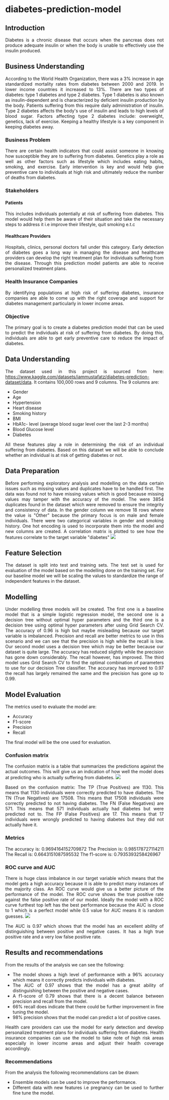 # diabetes-prediction-model
<div style="text-align:justify;">

## Introduction
Diabetes is a chronic disease that occurs when the pancreas does not produce adequate insulin or when the body is unable to effectively use the insulin produced. 
## Business Understanding
According to the World Health Organization, there was a 3% increase in age standardized mortality rates from diabetes between 2000 and 2019. In lower income countries it increased to 13%. There are two types of diabetes: type 1 diabetes and type 2 diabetes. Type 1 diabetes is also known as insulin-dependent and is characterized by deficient insulin production by the body. Patients suffering from this require daily administration of insulin. Type 2 diabetes affects the body's use of insulin and leads to high levels of blood sugar. Factors affecting type 2 diabetes include: overweight, genetics, lack of exercise. Keeping a healthy lifestyle is a key component in keeping diabetes away.
### Business Problem
There are certain health indicators that could assist someone in knowing how susceptible they are to suffering from diabetes. Genetics play a role as well as other factors such as lifestyle which includes eating habits, smoking, and exercise. Early intervention is key and would help give preventive care to individuals at high risk and ultimately reduce the number of deaths from diabetes.
### Stakeholders
#### Patients
This includes individuals potentially at risk of suffering from diabetes. This model would help them be aware of their situation and take the necessary steps to address it i.e improve their lifestyle, quit smoking e.t.c
#### Healthcare Providers
Hospitals, clinics, personal doctors fall under this category. Early detection of diabetes goes a long way in managing the disease and healthcare providers can develop the right treatment plan for individuals suffering from the disease.  Through this prediction model patients are able to receive personalized treatment plans.
### Health Insurance Companies 
By identifying populations at high risk of suffering diabetes, insurance companies are able to come up with the right coverage and support for diabetes management particularly in lower income areas.
### Objective
The primary goal is to create a diabetes prediction model that can be used to predict the individuals at risk of suffering from diabetes. By doing this, individuals are able to get early preventive care to reduce the impact of diabetes.
## Data Understanding
The dataset used in this project is sourced from here: https://www.kaggle.com/datasets/iammustafatz/diabetes-prediction-dataset/data. It contains 100,000 rows and 9 columns. The 9 columns are:
- Gender
- Age
- Hypertension
- Heart disease
- Smoking history
- BMI
- HbA1c- level (average blood sugar level over the last 2-3 months)
- Blood Glucose level
- Diabetes

All these features play a role in determining the risk of an individual suffering from diabetes. Based on this dataset we will be able to conclude whether an individual is at risk of getting diabetes or not.
## Data Preparation
Before performing exploratory analysis and modelling on the data certain issues such as missing values and duplicates have to be handled first. The data was found not to have missing values which is good because missing values may tamper with the accuracy of the model. The were 3854 duplicates found in the dataset which were removed to ensure the integrity and consistency of data.
In the gender column we remove 18 rows where the value is "Other" because the primary focus is on male and female individuals. There were two categorical variables in gender and smoking history. One hot encoding is used to incorporate them into the model and new columns are created. A correlation matrix is plotted to see how the features correlate to the target variable "diabetes" <img src="Images/correlation matrix.png">
## Feature Selection
The dataset is split into test and training sets. The test set is used for evaluation of the model based on the modelling done on the training set.
For our baseline model we will be scaling the values to standardize the range of independent features in the dataset.
## Modelling
Under modelling three models will be created. The first one is a baseline model that is a simple logistic regression model, the second one is a decision tree without optimal hyper parameters and the third one is a decision tree using optimal hyper parameters after using Grid Search CV.
The accuracy of 0.96 is high but maybe misleading because our target variable is imbalanced. Precision and recall are better metrics to use in this scenario and we can see that the precision is high while the recall is low.
Our second model uses a decision tree which may be better because our dataset is quite large. The accuracy has reduced slightly while the precision has gone down considerably. The recall however, has improved.
The third model uses Grid Search CV to find the optimal combination of parameters to use for our decision Tree classifier. The accuracy has improved to 0.97 the recall has largely remained the same and the precision has gone up to 0.99.
## Model Evaluation
The metrics used to evaluate the model are:
- Accuracy
- F1-score
- Precision
- Recall

The final model will be the one used for evaluation.
### Confusion matrix
The confusion matrix is a table that summarizes the predictions against the actual outcomes. This will give us an indication of how well the model does at predicting who is actually suffering from diabetes.
<img src="Images/new_conf matrix.png">

Based on the confusion matrix:
The TP (True Positives) are 1130. This means that 1130 individuals were correctly predicted to have diabetes.
The TN (True Negatives) are 17508. This means that 17508 individuals were correctly predicted to not having diabetes.
The FN (False Negatives) are 571. This means that 571 individuals actually had diabetes but were predicted not to.
The FP (False Positives) are 17. This means that 17 individuals were wrongly predicted to having diabetes but they did not actually have it.

### Metrics
The accuracy is:  0.9694164152709872
The Precision is:  0.985178727114211
The Recall is:  0.6643151087595532
The f1-score is:  0.7935393258426967

### ROC curve and AUC
There is huge class imbalance in our target variable which means that the model gets a high accuracy because it is able to predict many instances of the majority class. An ROC curve would give us a better picture of the performance of the model. The ROC curve shows the true positive rate against the false positive rate of our model. Ideally the model with a ROC curve furthest top left has the best performance because the AUC is close to 1 which is a perfect model while 0.5 value for AUC means it is random guesses.
<img src="Images/ROC curve.png">

The AUC is 0.97 which shows that the model has an excellent ability of distinguishing between positive and negative cases. It has a high true positive rate and a very low false positive rate.
## Results and recommendations
From the results of the analysis we can see the following:
- The model shows a high level of performance with a 96% accuracy which means it correctly predicts individuals with diabetes.
- The AUC of 0.97 shows that the model has a great ability of distinguishing between the positive and negative cases.
- A f1-score of 0.79 shows that there is a decent balance between precision and recall from the model.
- 66% recall does indicate that there could be further improvement in fine tuning the model.
- 98% precision shows that the model can predict a lot of positive cases.

Health care providers can use the model for early detection and develop personalized treatment plans for individuals suffering from diabetes.
Health insurance companies can use the model to take note of high risk areas especially in lower income areas and adjust their health coverage accordingly.

### Recommendations
From the analysis the following recommendations can be drawn:
- Ensemble models can be used to improve the performance.
- Different data with new features i.e pregnancy can be used to further fine tune the model.
